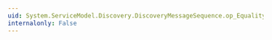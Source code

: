 ```yaml
---
uid: System.ServiceModel.Discovery.DiscoveryMessageSequence.op_Equality(System.ServiceModel.Discovery.DiscoveryMessageSequence,System.ServiceModel.Discovery.DiscoveryMessageSequence)
internalonly: False
---
```

